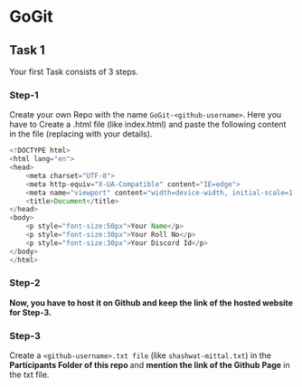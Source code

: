 # GoGit
## Task 1
Your first Task consists of 3 steps.
### Step-1
Create your own Repo with the name `GoGit-<github-username>`. Here you have to Create a .html file (like index.html) and paste the following content in the file (replacing with your details).
```Java
<!DOCTYPE html>
<html lang="en">
<head>
    <meta charset="UTF-8">
    <meta http-equiv="X-UA-Compatible" content="IE=edge">
    <meta name="viewport" content="width=device-width, initial-scale=1.0">
    <title>Document</title>
</head>
<body>
    <p style="font-size:50px">Your Name</p>
    <p style="font-size:30px">Your Roll No</p>
    <p style="font-size:30px">Your Discord Id</p>
</body>
</html>
  ```
 ### Step-2
<b>Now, you have to host it on Github and keep the link of the hosted website for Step-3.</b>

### Step-3
Create a `<github-username>.txt file` (like `shashwat-mittal.txt`) in the <b> Participants Folder of this repo </b> and <b>mention the link of the Github Page</b> in the txt file.


